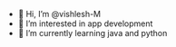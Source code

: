 - 👋 Hi, I’m @vishlesh-M
- 👀 I’m interested in app development 
- 🌱 I’m currently learning java and python


<!---
vishlesh-M/vishlesh-M is a ✨ special ✨ repository because its `README.md` (this file) appears on your GitHub profile.
You can click the Preview link to take a look at your changes.
--->
